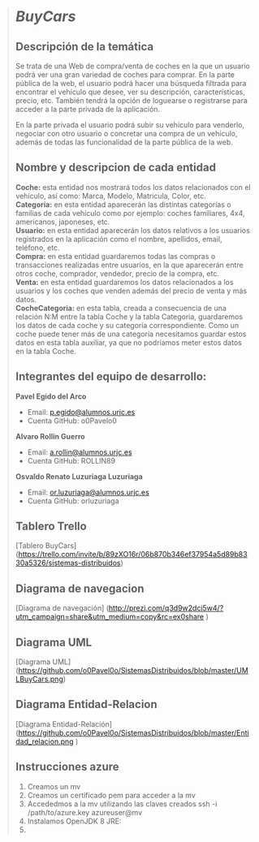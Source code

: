 > # ***BuyCars***
>
> ## Descripción de la temática
> Se trata de una Web de compra/venta de coches en la que un usuario podrá ver una gran variedad de coches para comprar. En la parte pública de la web, el usuario podrá hacer una búsqueda filtrada para encontrar el vehículo que desee, ver su descripción, características, precio, etc. También tendrá la opción de loguearse o registrarse para acceder a la parte privada de la aplicación.
>
> En la parte privada el usuario podrá subir su vehículo para venderlo, negociar con otro usuario o concretar una compra de un vehículo, además de todas las funcionalidad de la parte pública de la web.
>
> ## Nombre y descripcion de cada entidad
> **Coche:** esta entidad nos mostrará todos los datos relacionados con el vehículo, así como: Marca, Modelo, Matricula, Color, etc.<br/>
> **Categoría:** en esta entidad aparecerán las distintas categorías o familias de cada vehículo como por ejemplo: coches familiares, 4x4, americanos, japoneses, etc.<br/>
>**Usuario:** en esta entidad aparecerán los datos relativos a los usuarios registrados en la aplicación como el nombre, apellidos, email, teléfono, etc.<br/>
> **Compra:** en esta entidad guardaremos todas las compras o transacciones realizadas entre usuarios, en la que aparecerán entre otros coche, comprador, vendedor, precio de la compra, etc.<br/>
> **Venta:** en esta entidad guardaremos los datos relacionados a los usuarios y los coches que venden además del precio de venta y más datos.<br/>
> **CocheCategoria:** en esta tabla, creada a consecuencia de una relación N:M entre la tabla Coche y la tabla Categoria, guardaremos los datos de cada coche y su categoría correspondiente. Como un coche puede tener más de una categoría necesitamos guardar estos datos en esta tabla auxiliar, ya que no podríamos meter estos datos en la tabla Coche.<br/>
> 
> ## Integrantes del equipo de desarrollo:
> **Pavel Egido del Arco**<br/>
>   * Email: p.egido@alumnos.urjc.es<br/>
>   * Cuenta GitHub: o0Pavelo0 <br/>
>   
>**Alvaro Rollin Guerro**<br/>
>   * Email:	a.rollin@alumnos.urjc.es<br/>
>   * Cuenta GitHub: ROLLIN89 <br/>
>   
>**Osvaldo Renato	Luzuriaga Luzuriaga**<br/>
>   * Email: or.luzuriaga@alumnos.urjc.es <br/>
>   * Cuenta GitHub: orluzuriaga <br/>
>
> ## Tablero Trello
>  [Tablero BuyCars] (https://trello.com/invite/b/89zXO16r/06b870b346ef37954a5d89b8330a5326/sistemas-distribuidos)
>
> ## Diagrama de navegacion
>  [Diagrama de navegación] (http://prezi.com/q3d9w2dci5w4/?utm_campaign=share&utm_medium=copy&rc=ex0share  )
>
>
> ## Diagrama UML
> [Diagrama UML] (https://github.com/o0Pavel0o/SistemasDistribuidos/blob/master/UMLBuyCars.png)
>
>## Diagrama Entidad-Relacion
> [Diagrama Entidad-Relación] (https://github.com/o0Pavel0o/SistemasDistribuidos/blob/master/Entidad_relacion.png )
>
>## Instrucciones azure
> 1. Creamos un mv
> 2. Creamos un certificado pem para acceder a la mv
> 3. Accededmos a la mv utilizando las claves creados
>    ssh -i /path/to/azure.key azureuser@<ip>mv
> 4. Instalamos OpenJDK 8 JRE:
> 5. 
